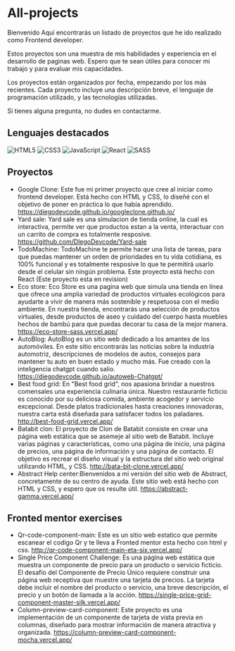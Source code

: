 # All-projects
Bienvenido
Aquí encontrarás un listado de proyectos que he ido realizado como Frontend developer.

Estos proyectos son una muestra de mis habilidades y experiencia en el desarrollo de paginas web. Espero que te sean útiles para conocer mi trabajo y para evaluar mis capacidades.

Los proyectos están organizados por fecha, empezando por los más recientes. Cada proyecto incluye una descripción breve, el lenguaje de programación utilizado, y las tecnologías utilizadas.

Si tienes alguna pregunta, no dudes en contactarme.

## Lenguajes destacados
![HTML5](https://img.shields.io/badge/html5-%23E34F26.svg?style=for-the-badge&logo=html5&logoColor=white)
![CSS3](https://img.shields.io/badge/css3-%231572B6.svg?style=for-the-badge&logo=css3&logoColor=white)
![JavaScript](https://img.shields.io/badge/javascript-%23323330.svg?style=for-the-badge&logo=javascript&logoColor=%23F7DF1E)
![React](https://img.shields.io/badge/react-%2320232a.svg?style=for-the-badge&logo=react&logoColor=%2361DAFB)
![SASS](https://img.shields.io/badge/SASS-hotpink.svg?style=for-the-badge&logo=SASS&logoColor=white)
## Proyectos
- Google Clone: Este fue mi primer proyecto que cree al iniciar como frontend developer. Está hecho con HTML y CSS, lo diseñé con el objetivo de poner en práctica lo que había aprendido. https://diegodevcode.github.io/googleclone.github.io/
- Yard sale:  Yard sale es una simulacion de tienda online, la cual es interactiva, permite ver que productos estan a la venta, interactuar con un carrito de compra es totalmente resposive. https://github.com/DIegoDevcode/Yard-sale
- TodoMachine: TodoMachine te permite hacer una lista de tareas, para que puedas mantener un orden de prioridades en tu vida cotidiana, es 100% funcional y es totalmente resposive lo que te permitirá usarlo desde el celular sin ningún problema. Este proyecto está hecho con React (Este proyecto esta en revision)
- Eco store: Eco Store es una pagina web que simula una tienda en línea que ofrece una amplia variedad de productos virtuales ecológicos para ayudarte a vivir de manera más sostenible y respetuosa con el medio ambiente. En nuestra tienda, encontrarás una selección de productos virtuales, desde productos de aseo y cuidado del cuerpo hasta muebles hechos de bambú para que puedas decorar tu casa de la mejor manera. https://eco-store-sass.vercel.app/
- AutoBlog: AutoBlog es un sitio web dedicado a los amantes de los automóviles. En este sitio encontrarás las noticias sobre la industria automotriz, descripciones de modelos de autos, consejos para mantener tu auto en buen estado y mucho más. Fue creado con la inteligencia chatgpt cuando salio. https://diegodevcode.github.io/autoweb-Chatgpt/
- Best food grid: En "Best food grid", nos apasiona brindar a nuestros comensales una experiencia culinaria única. Nuestro restaurante ficticio es conocido por su deliciosa comida, ambiente acogedor y servicio excepcional. Desde platos tradicionales hasta creaciones innovadoras, nuestra carta está diseñada para satisfacer todos los paladares. http://best-food-grid.vercel.app/
- Batabit clon: El proyecto de Clon de Batabit consiste en crear una página web estática que se asemeje al sitio web de Batabit. Incluye varias páginas y características, como una página de inicio, una página de precios, una página de información y una página de contacto. El objetivo es recrear el diseño visual y la estructura del sitio web original utilizando HTML, y CSS. http://bata-bit-clone.vercel.app/
- Abstract Help center:Bienvenidos a mi versión del sitio web de Abstract, concretamente de su centro de ayuda. Este sitio web está hecho con HTML y CSS, y espero que os resulte útil.  https://abstract-gamma.vercel.app/
  
## Fronted mentor exercises
- Qr-code-component-main: Este es un sitio web estatico que permite escanear el codigo Qr y te lleva a Fronted mentor esta hecho con html y css.  http://qr-code-component-main-eta-six.vercel.app/
- Single Price Component Challenge: Es una página web estática que muestra un componente de precio para un producto o servicio ficticio. El desafío del Componente de Precio Único requiere construir una página web receptiva que muestre una tarjeta de precios. La tarjeta debe incluir el nombre del producto o servicio, una breve descripción, el precio y un botón de llamada a la acción. https://single-price-grid-component-master-silk.vercel.app/
- Column-preview-card-component: Este proyecto es una implementación de un componente de tarjeta de vista previa en columnas, diseñado para mostrar información de manera atractiva y organizada.  https://column-preview-card-component-mocha.vercel.app/
